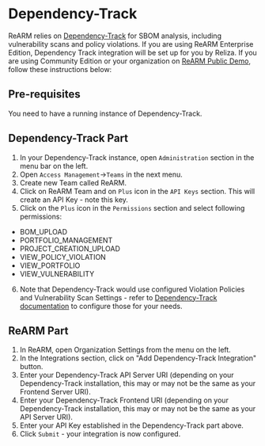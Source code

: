 
# Dependency-Track

ReARM relies on [Dependency-Track](https://dependencytrack.org) for SBOM analysis, including vulnerability scans and policy violations. If you are using ReARM Enterprise Edition, Dependency Track integration will be set up for you by Reliza. If you are using Community Edition or your organization on [ReARM Public Demo](https://demo.rearmhq.com), follow these instructions below:

## Pre-requisites
You need to have a running instance of Dependency-Track.

## Dependency-Track Part
1. In your Dependency-Track instance, open `Administration` section in the menu bar on the left.
2. Open `Access Management`->`Teams` in the next menu.
3. Create new Team called ReARM.
4. Click on ReARM Team and on `Plus` icon in the `API Keys` section. This will create an API Key - note this key.
5. Click on the `Plus` icon in the `Permissions` section and select following permissions:
- BOM_UPLOAD
- PORTFOLIO_MANAGEMENT
- PROJECT_CREATION_UPLOAD
- VIEW_POLICY_VIOLATION
- VIEW_PORTFOLIO
- VIEW_VULNERABILITY
6. Note that Dependency-Track would use configured Violation Policies and Vulnerability Scan Settings - refer to [Dependency-Track documentation](https://docs.dependencytrack.org/) to configure those for your needs.


## ReARM Part
1. In ReARM, open Organization Settings from the menu on the left.
2. In the Integrations section, click on "Add Dependency-Track Integration" button.
3. Enter your Dependency-Track API Server URI (depending on your Dependency-Track installation, this may or may not be the same as your Frontend Server URI).
4. Enter your Dependency-Track Frontend URI (depending on your Dependency-Track installation, this may or may not be the same as your API Server URI).
5. Enter your API Key established in the Dependency-Track part above.
6. Click `Submit` - your integration is now configured.